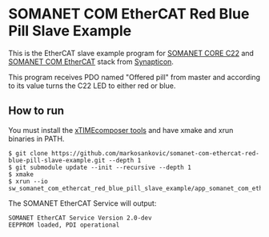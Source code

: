 SOMANET COM EtherCAT Red Blue Pill Slave Example
================================================

This is the EtherCAT slave example program for [SOMANET CORE C22](https://doc.synapticon.com/hardware/core-c22/revision-a5/index.html) and [SOMANET COM EtherCAT](https://doc.synapticon.com/hardware/com-ethercat/revision-a4/index.html) stack from [Synapticon](https://www.synapticon.com/).

This program receives PDO named "Offered pill" from master and according to its value turns the C22 LED to either red or blue.

How to run
----------

You must install the [xTIMEcomposer tools](https://www.xmos.com/support/tools) and have xmake and xrun binaries in PATH.

    $ git clone https://github.com/markosankovic/somanet-com-ethercat-red-blue-pill-slave-example.git --depth 1
    $ git submodule update --init --recursive --depth 1
    $ xmake
    $ xrun --io sw_somanet_com_ethercat_red_blue_pill_slave_example/app_somanet_com_ethercat_red_blue_pill_slave_example/bin/app_somanet_com_ethercat_red_blue_pill_slave_example.xe

The SOMANET EtherCAT Service will output:

    SOMANET EtherCAT Service Version 2.0-dev
    EEPPROM loaded, PDI operational
